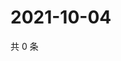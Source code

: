 # 2021-10-04

共 0 条

<!-- BEGIN WEIBO -->
<!-- 最后更新时间 Mon Oct 04 2021 10:04:59 GMT+0800 (China Standard Time) -->

<!-- END WEIBO -->
